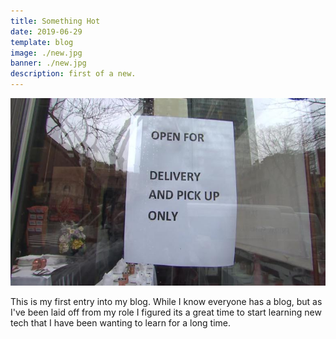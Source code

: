 ```yaml
---
title: Something Hot
date: 2019-06-29
template: blog
image: ./new.jpg
banner: ./new.jpg
description: first of a new.
---
```


<p align="center">
  <img width="2040" height="300" src="./new.jpg">
</p>

This is my first entry into my blog.  While I know everyone has a blog, but as I've been laid off from my role I figured its a great time to start learning new tech that I have been wanting to learn for a long time.
